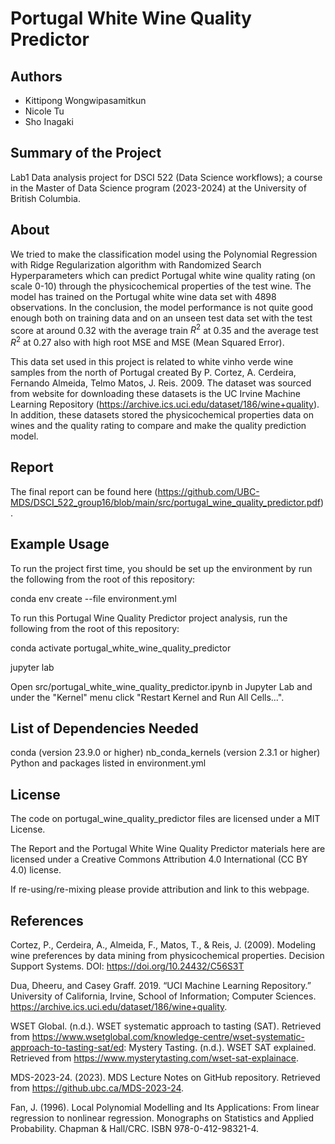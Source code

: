 # Portugal White Wine Quality Predictor


## Authors
- Kittipong Wongwipasamitkun
- Nicole Tu
- Sho Inagaki


## Summary of the Project
Lab1 Data analysis project for DSCI 522 (Data Science workflows); a course in the Master of Data Science program (2023-2024) at the University of British Columbia.


## About
We tried to make the classification model using the Polynomial Regression with Ridge Regularization algorithm with Randomized Search Hyperparameters which can predict Portugal white wine quality rating (on scale 0-10) through the physicochemical properties of the test wine. The model has trained on the Portugal white wine data set with 4898 observations. In the conclusion, the model performance is not quite good enough both on training data and on an unseen test data set with the test score at around 0.32 with the average train $R^2$ at 0.35 and the average test $R^2$ at 0.27 also with high root MSE and MSE (Mean Squared Error).

This data set used in this project is related to white vinho verde wine samples from the north of Portugal created By P. Cortez, A. Cerdeira, Fernando Almeida, Telmo Matos, J. Reis. 2009. The dataset was sourced from  website for downloading these datasets is the UC Irvine Machine Learning Repository (https://archive.ics.uci.edu/dataset/186/wine+quality). In addition, these datasets stored the physicochemical properties data on wines and the quality rating to compare and make the quality prediction model.


## Report
The final report can be found here (https://github.com/UBC-MDS/DSCI_522_group16/blob/main/src/portugal_wine_quality_predictor.pdf).


## Example Usage
To run the project first time, you should be set up the environment by run the following from the root of this repository:

conda env create --file environment.yml

To run this Portugal Wine Quality Predictor project analysis, run the following from the root of this repository:

conda activate portugal_white_wine_quality_predictor

jupyter lab 

Open src/portugal_white_wine_quality_predictor.ipynb in Jupyter Lab and under the "Kernel" menu click "Restart Kernel and Run All Cells...".


## List of Dependencies Needed
conda (version 23.9.0 or higher)
nb_conda_kernels (version 2.3.1 or higher)
Python and packages listed in environment.yml


## License
The code on portugal_wine_quality_predictor files are licensed under a MIT License.

The Report and the Portugal White Wine Quality Predictor materials here are licensed under a Creative Commons Attribution 4.0 International (CC BY 4.0) license. 

If re-using/re-mixing please provide attribution and link to this webpage.


## References
Cortez, P., Cerdeira, A., Almeida, F., Matos, T., & Reis, J. (2009). Modeling wine preferences by data mining from physicochemical properties. Decision Support Systems. DOI: https://doi.org/10.24432/C56S3T

Dua, Dheeru, and Casey Graff. 2019. “UCI Machine Learning Repository.” University of California, Irvine, School of Information; Computer Sciences. https://archive.ics.uci.edu/dataset/186/wine+quality.

WSET Global. (n.d.). WSET systematic approach to tasting (SAT). Retrieved from https://www.wsetglobal.com/knowledge-centre/wset-systematic-approach-to-tasting-sat/ed: Mystery Tasting. (n.d.). WSET SAT explained. Retrieved from https://www.mysterytasting.com/wset-sat-explainace.

MDS-2023-24. (2023). MDS Lecture Notes on GitHub repository. Retrieved from https://github.ubc.ca/MDS-2023-24.

Fan, J. (1996). Local Polynomial Modelling and Its Applications: From linear regression to nonlinear regression. Monographs on Statistics and Applied Probability. Chapman & Hall/CRC. ISBN 978-0-412-98321-4.
